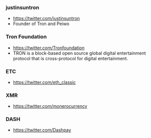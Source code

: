 ### justinsuntron
- https://twitter.com/justinsuntron
- Founder of Tron and Peiwo

### Tron Foundation
- https://twitter.com/Tronfoundation
- TRON is a block-based open source global digital entertainment protocol that is cross-protocol for digital entertainment.

### ETC
- https://twitter.com/eth_classic

### XMR
- https://twitter.com/monerocurrency

### DASH
- https://twitter.com/Dashpay